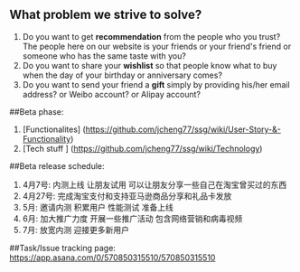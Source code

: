 ## What problem we strive to solve?
1. Do you want to get **recommendation** from the people who you trust? The people here on our website is your friends or your friend's friend or someone who has the same taste with you?
2. Do you want to share your **wishlist** so that people know what to buy when the day of your birthday or anniversary comes?
3. Do you want to send your friend a **gift** simply by providing his/her email address? or Weibo account? or Alipay account?


##Beta phase:
1. [Functionalites] (https://github.com/jcheng77/ssg/wiki/User-Story-&-Functionality)
2. [Tech stuff ] (https://github.com/jcheng77/ssg/wiki/Technology)

##Beta release schedule:
1. 4月7号: 内测上线 让朋友试用 可以让朋友分享一些自己在淘宝曾买过的东西
2. 4月27号: 完成淘宝支付和支持亚马逊商品分享和礼品卡发放
3. 5月: 邀请内测 积累用户 性能测试 准备上线 
4. 6月: 加大推广力度 开展一些推广活动 包含网络营销和病毒视频
5. 7月: 放宽内测 迎接更多新用户

##Task/Issue tracking page:
https://app.asana.com/0/570850315510/570850315510

